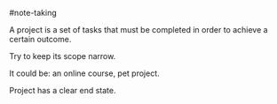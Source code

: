 #note-taking 

A project is a set of tasks that must be completed in order to achieve a certain outcome.

Try to keep its scope narrow.

It could be: an online course, pet project.

Project has a clear end state.